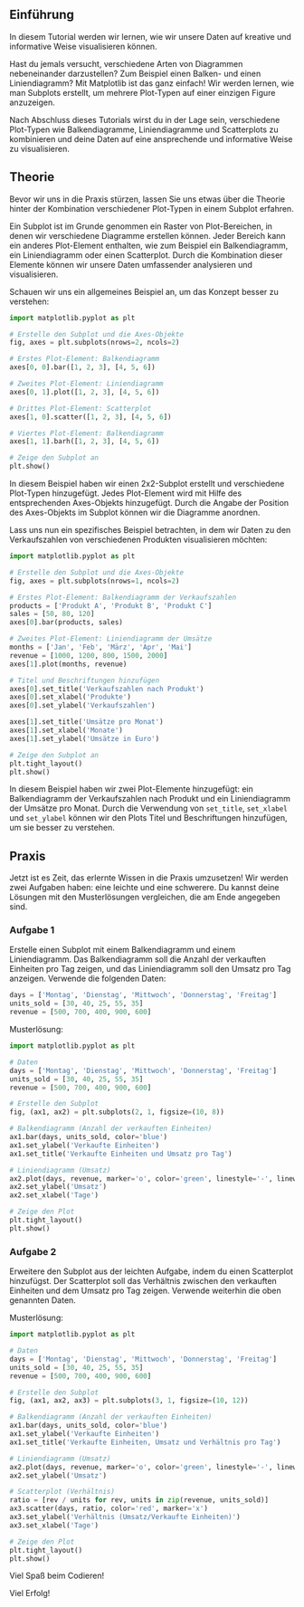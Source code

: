## Einführung

In diesem Tutorial werden wir lernen, wie wir unsere Daten auf kreative und informative Weise visualisieren können.

Hast du jemals versucht, verschiedene Arten von Diagrammen nebeneinander darzustellen? Zum Beispiel einen Balken- und einen Liniendiagramm? Mit Matplotlib ist das ganz einfach! Wir werden lernen, wie man Subplots erstellt, um mehrere Plot-Typen auf einer einzigen Figure anzuzeigen. 

Nach Abschluss dieses Tutorials wirst du in der Lage sein, verschiedene Plot-Typen wie Balkendiagramme, Liniendiagramme und Scatterplots zu kombinieren und deine Daten auf eine ansprechende und informative Weise zu visualisieren.

## Theorie

Bevor wir uns in die Praxis stürzen, lassen Sie uns etwas über die Theorie hinter der Kombination verschiedener Plot-Typen in einem Subplot erfahren.

Ein Subplot ist im Grunde genommen ein Raster von Plot-Bereichen, in denen wir verschiedene Diagramme erstellen können. Jeder Bereich kann ein anderes Plot-Element enthalten, wie zum Beispiel ein Balkendiagramm, ein Liniendiagramm oder einen Scatterplot. Durch die Kombination dieser Elemente können wir unsere Daten umfassender analysieren und visualisieren.

Schauen wir uns ein allgemeines Beispiel an, um das Konzept besser zu verstehen:

```python
import matplotlib.pyplot as plt

# Erstelle den Subplot und die Axes-Objekte
fig, axes = plt.subplots(nrows=2, ncols=2)

# Erstes Plot-Element: Balkendiagramm
axes[0, 0].bar([1, 2, 3], [4, 5, 6])

# Zweites Plot-Element: Liniendiagramm
axes[0, 1].plot([1, 2, 3], [4, 5, 6])

# Drittes Plot-Element: Scatterplot
axes[1, 0].scatter([1, 2, 3], [4, 5, 6])

# Viertes Plot-Element: Balkendiagramm
axes[1, 1].barh([1, 2, 3], [4, 5, 6])

# Zeige den Subplot an
plt.show()
```

In diesem Beispiel haben wir einen 2x2-Subplot erstellt und verschiedene Plot-Typen hinzugefügt. Jedes Plot-Element wird mit Hilfe des entsprechenden Axes-Objekts hinzugefügt. Durch die Angabe der Position des Axes-Objekts im Subplot können wir die Diagramme anordnen.

Lass uns nun ein spezifisches Beispiel betrachten, in dem wir Daten zu den Verkaufszahlen von verschiedenen Produkten visualisieren möchten:

```python
import matplotlib.pyplot as plt

# Erstelle den Subplot und die Axes-Objekte
fig, axes = plt.subplots(nrows=1, ncols=2)

# Erstes Plot-Element: Balkendiagramm der Verkaufszahlen
products = ['Produkt A', 'Produkt B', 'Produkt C']
sales = [50, 80, 120]
axes[0].bar(products, sales)

# Zweites Plot-Element: Liniendiagramm der Umsätze
months = ['Jan', 'Feb', 'März', 'Apr', 'Mai']
revenue = [1000, 1200, 800, 1500, 2000]
axes[1].plot(months, revenue)

# Titel und Beschriftungen hinzufügen
axes[0].set_title('Verkaufszahlen nach Produkt')
axes[0].set_xlabel('Produkte')
axes[0].set_ylabel('Verkaufszahlen')

axes[1].set_title('Umsätze pro Monat')
axes[1].set_xlabel('Monate')
axes[1].set_ylabel('Umsätze in Euro')

# Zeige den Subplot an
plt.tight_layout()
plt.show()
```

In diesem Beispiel haben wir zwei Plot-Elemente hinzugefügt: ein Balkendiagramm der Verkaufszahlen nach Produkt und ein Liniendiagramm der Umsätze pro Monat. Durch die Verwendung von `set_title`, `set_xlabel` und `set_ylabel` können wir den Plots Titel und Beschriftungen hinzufügen, um sie besser zu verstehen.

## Praxis

Jetzt ist es Zeit, das erlernte Wissen in die Praxis umzusetzen! Wir werden zwei Aufgaben haben: eine leichte und eine schwerere. Du kannst deine Lösungen mit den Musterlösungen vergleichen, die am Ende angegeben sind.

### Aufgabe 1

Erstelle einen Subplot mit einem Balkendiagramm und einem Liniendiagramm. Das Balkendiagramm soll die Anzahl der verkauften Einheiten pro Tag zeigen, und das Liniendiagramm soll den Umsatz pro Tag anzeigen. Verwende die folgenden Daten:

```python
days = ['Montag', 'Dienstag', 'Mittwoch', 'Donnerstag', 'Freitag']
units_sold = [30, 40, 25, 55, 35]
revenue = [500, 700, 400, 900, 600]
```

Musterlösung:

```python
import matplotlib.pyplot as plt

# Daten
days = ['Montag', 'Dienstag', 'Mittwoch', 'Donnerstag', 'Freitag']
units_sold = [30, 40, 25, 55, 35]
revenue = [500, 700, 400, 900, 600]

# Erstelle den Subplot
fig, (ax1, ax2) = plt.subplots(2, 1, figsize=(10, 8))

# Balkendiagramm (Anzahl der verkauften Einheiten)
ax1.bar(days, units_sold, color='blue')
ax1.set_ylabel('Verkaufte Einheiten')
ax1.set_title('Verkaufte Einheiten und Umsatz pro Tag')

# Liniendiagramm (Umsatz)
ax2.plot(days, revenue, marker='o', color='green', linestyle='-', linewidth=2)
ax2.set_ylabel('Umsatz')
ax2.set_xlabel('Tage')

# Zeige den Plot
plt.tight_layout()
plt.show()
```

### Aufgabe 2

Erweitere den Subplot aus der leichten Aufgabe, indem du einen Scatterplot hinzufügst. Der Scatterplot soll das Verhältnis zwischen den verkauften Einheiten und dem Umsatz pro Tag zeigen. Verwende weiterhin die oben genannten Daten.

Musterlösung:

```python
import matplotlib.pyplot as plt

# Daten
days = ['Montag', 'Dienstag', 'Mittwoch', 'Donnerstag', 'Freitag']
units_sold = [30, 40, 25, 55, 35]
revenue = [500, 700, 400, 900, 600]

# Erstelle den Subplot
fig, (ax1, ax2, ax3) = plt.subplots(3, 1, figsize=(10, 12))

# Balkendiagramm (Anzahl der verkauften Einheiten)
ax1.bar(days, units_sold, color='blue')
ax1.set_ylabel('Verkaufte Einheiten')
ax1.set_title('Verkaufte Einheiten, Umsatz und Verhältnis pro Tag')

# Liniendiagramm (Umsatz)
ax2.plot(days, revenue, marker='o', color='green', linestyle='-', linewidth=2)
ax2.set_ylabel('Umsatz')

# Scatterplot (Verhältnis)
ratio = [rev / units for rev, units in zip(revenue, units_sold)]
ax3.scatter(days, ratio, color='red', marker='x')
ax3.set_ylabel('Verhältnis (Umsatz/Verkaufte Einheiten)')
ax3.set_xlabel('Tage')

# Zeige den Plot
plt.tight_layout()
plt.show()
```


Viel Spaß beim Codieren!

Viel Erfolg!